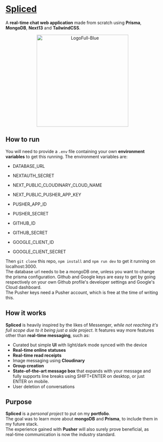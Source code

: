 # [Spliced](https://spliced-chat.vercel.app)

A **real-time chat web application** made from scratch using **Prisma**, **MongoDB**, **Next13** and **TailwindCSS**.

<p align="center">
<img src="https://user-images.githubusercontent.com/104271382/237925682-89be2835-2732-4574-aa30-cdeb7ad6d52f.png" alt="LogoFull-Blue" style="max-width: 100%; width:300px; height:300px;">
</p>

## How to run

You will need to provide a `.env` file containing your own **environment variables** to get this running. The environment variables are:  
- DATABASE_URL
- NEXTAUTH_SECRET
- NEXT_PUBLIC_CLOUDINARY_CLOUD_NAME

- NEXT_PUBLIC_PUSHER_APP_KEY
- PUSHER_APP_ID
- PUSHER_SECRET
- GITHUB_ID
- GITHUB_SECRET
- GOOGLE_CLIENT_ID
- GOOGLE_CLIENT_SECRET

Then `git clone` this repo, `npm install` and `npm run dev` to get it running on localhost:3000.  
The database url needs to be a mongoDB one, unless you want to change the prisma configuration. Github and Google keys are easy to get by going respectively on your own Github profile's developer settings and Google's Cloud dashboard.  
The Pusher keys need a Pusher account, which is free at the time of writing this.

## How it works

**Spliced** is heavily inspired by the likes of Messenger, *while not reaching it's full scope due to it being just a side project*. It features way more features other than **real-time messaging**, such as:
- Curated but simple **UI** with light/dark mode synced with the device
- **Real-time online statuses**
- **Real-time read receipts**
- Image messaging using **Cloudinary**
- **Group creation**
- **State-of-the-art message box** that expands with your message and fully supports line breaks using SHIFT+ENTER on desktop, or just ENTER on mobile.
- User deletion of conversations


## Purpose

**Spliced** is a *personal project* to put on my **portfolio**.  
The goal was to learn more about **mongoDB** and **Prisma**, to include them in my future stack.  
The experience gained with **Pusher** will also surely prove beneficial, as real-time communication is now the industry standard.
